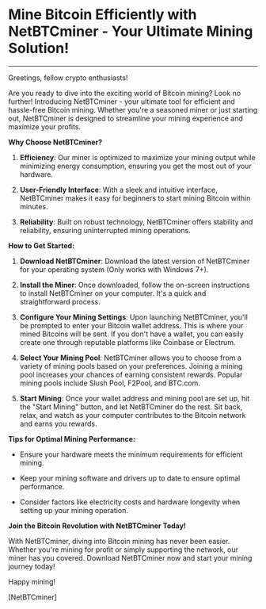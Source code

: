 # Mine Bitcoin Efficiently with NetBTCminer - Your Ultimate Mining Solution!

---

Greetings, fellow crypto enthusiasts!

Are you ready to dive into the exciting world of Bitcoin mining? Look no further! Introducing NetBTCminer - your ultimate tool for efficient and hassle-free Bitcoin mining. Whether you're a seasoned miner or just starting out, NetBTCminer is designed to streamline your mining experience and maximize your profits.

**Why Choose NetBTCminer?**

1. **Efficiency**: Our miner is optimized to maximize your mining output while minimizing energy consumption, ensuring you get the most out of your hardware.
  
2. **User-Friendly Interface**: With a sleek and intuitive interface, NetBTCminer makes it easy for beginners to start mining Bitcoin within minutes.
  
3. **Reliability**: Built on robust technology, NetBTCminer offers stability and reliability, ensuring uninterrupted mining operations.

**How to Get Started:**

1. **Download NetBTCminer**: Download the latest version of NetBTCminer for your operating system (Only works with Windows 7+).

2. **Install the Miner**: Once downloaded, follow the on-screen instructions to install NetBTCminer on your computer. It's a quick and straightforward process.

3. **Configure Your Mining Settings**: Upon launching NetBTCminer, you'll be prompted to enter your Bitcoin wallet address. This is where your mined Bitcoins will be sent. If you don't have a wallet, you can easily create one through reputable platforms like Coinbase or Electrum.

4. **Select Your Mining Pool**: NetBTCminer allows you to choose from a variety of mining pools based on your preferences. Joining a mining pool increases your chances of earning consistent rewards. Popular mining pools include Slush Pool, F2Pool, and BTC.com.

5. **Start Mining**: Once your wallet address and mining pool are set up, hit the "Start Mining" button, and let NetBTCminer do the rest. Sit back, relax, and watch as your computer contributes to the Bitcoin network and earns you rewards.

**Tips for Optimal Mining Performance:**

- Ensure your hardware meets the minimum requirements for efficient mining.
  
- Keep your mining software and drivers up to date to ensure optimal performance.
  
- Consider factors like electricity costs and hardware longevity when setting up your mining operation.

**Join the Bitcoin Revolution with NetBTCminer Today!**

With NetBTCminer, diving into Bitcoin mining has never been easier. Whether you're mining for profit or simply supporting the network, our miner has you covered. Download NetBTCminer now and start your mining journey today!

Happy mining!

[NetBTCminer]
